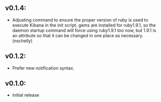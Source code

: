 ## v0.1.4:

* Adjusting command to ensure the proper version of ruby is used to execute
  Kibana in the init script.  gems are installed for ruby1.9.1, so the daemon
  startup command will force using ruby1.9.1 too now, but 1.9.1 is an attribute
  so that it can be changed in one place as necessary. (nschelly)

## v0.1.2:

* Prefer new notification syntax.

## v0.1.0:

* Initial release
